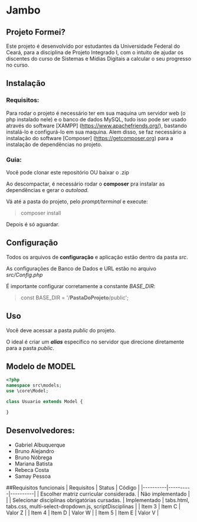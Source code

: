 # Jambo

## Projeto Formei?
Este projeto é desenvolvido por estudantes da Universidade Federal do Ceará, para a disciplina de Projeto Integrado I, com o intuito de ajudar os discentes do curso de Sistemas e Mídias Digitais a calcular o seu progresso no curso. 

## Instalação

### Requisitos:
Para rodar o projeto é necessário ter em sua maquina um servidor web (o php instalado nele) e o banco de dados MySQL, tudo isso pode ser usado através do software [XAMPP] (https://www.apachefriends.org/), bastando instalá-lo e configurá-lo em sua maquina. Alem disso, se faz necessário a instalação do software [Composer] (https://getcomposer.org) para a instalação de dependências no projeto.

### Guia:
Você pode clonar este repositório OU baixar o .zip

Ao descompactar, é necessário rodar o **composer** pra instalar as dependências e gerar o *autoload*.

Vá até a pasta do projeto, pelo *prompt/terminal* e execute:
> composer install

Depois é só aguardar.

## Configuração
Todos os arquivos de **configuração** e aplicação estão dentro da pasta *src*.

As configurações de Banco de Dados e URL estão no arquivo *src/Config.php*

É importante configurar corretamente a constante *BASE_DIR*:
> const BASE_DIR = '/**PastaDoProjeto**/public';

## Uso
Você deve acessar a pasta *public* do projeto.

O ideal é criar um ***alias*** específico no servidor que direcione diretamente para a pasta *public*.

## Modelo de MODEL
```php
<?php
namespace src\models;
use \core\Model;

class Usuario extends Model {

}
```

## Desenvolvedores:
- Gabriel Albuquerque
- Bruno Alejandro
- Bruno Nóbrega
- Mariana Batista
- Rebeca Costa
- Samay Pessoa

##Requisitos funcionais
| Requisitos | Status | Código |
|----------|----------|----------|
| Escolher matriz curricular considerada. | Não implementado |  |
| Selecionar disciplinas obrigatórias cursadas.   | Implementado   | tabs.html, tabs.css, multi-select-dropdown.js, scriptDisciplinas |
| Item 3   | Item C   | Valor Z  |
| Item 4   | Item D   | Valor W  |
| Item 5   | Item E   | Valor V  |
